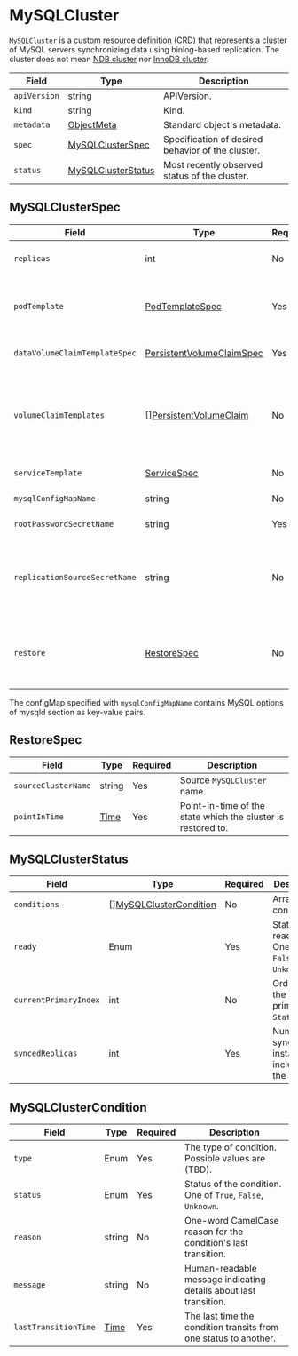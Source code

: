 MySQLCluster
===========

`MySQLCluster` is a custom resource definition (CRD) that represents a cluster of MySQL servers synchronizing data using binlog-based replication.
The cluster does not mean [NDB cluster](https://dev.mysql.com/doc/refman/8.0/en/mysql-cluster.html) nor [InnoDB cluster](https://dev.mysql.com/doc/refman/8.0/en/mysql-innodb-cluster-userguide.html).

| Field        | Type                                      | Description                                       |
| ------------ | ----------------------------------------- | ------------------------------------------------- |
| `apiVersion` | string                                    | APIVersion.                                       |
| `kind`       | string                                    | Kind.                                             |
| `metadata`   | [ObjectMeta]                              | Standard object's metadata.                       |
| `spec`       | [MySQLClusterSpec](#MySQLClusterSpec)     | Specification of desired behavior of the cluster. |
| `status`     | [MySQLClusterStatus](#MySQLClusterStatus) | Most recently observed status of the cluster.     |

MySQLClusterSpec
----------------

| Field                         | Type                        | Required | Description                                                                                                                                                                       |
| ----------------------------- | --------------------------- | -------- | --------------------------------------------------------------------------------------------------------------------------------------------------------------------------------- |
| `replicas`                    | int                         | No       | The number of instances. Available values are 1, 3, and 5. Default value is 1.                                                                                                    |
| `podTemplate`                 | [PodTemplateSpec]           | Yes      | `Pod` template for MySQL server container.<br /> Strictly, the metadata for this template is a subset of [ObjectMeta].                                                            |
| `dataVolumeClaimTemplateSpec` | [PersistentVolumeClaimSpec] | Yes      | `PersistentVolumeClaimSpec` template for MySQL data volume.                                                                                                                       |
| `volumeClaimTemplates`        | \[\][PersistentVolumeClaim] | No       | `PersistentVolumeClaim` templates for volumes used by MySQL server container, except for data volume.<br /> Strictly, the metadata for each template is a subset of [ObjectMeta]. |
| `serviceTemplate`             | [ServiceSpec]               | No       | `Service` template for both primary and replicas.                                                                                                                                 |
| `mysqlConfigMapName`          | string                      | No       | `ConfigMap` name of MySQL config.                                                                                                                                                 |
| `rootPasswordSecretName`      | string                      | Yes      | `Secret` name for root user config.                                                                                                                                               |
| `replicationSourceSecretName` | string                      | No       | `Secret` name which contains replication source info. Keys must appear in [Options].<br/> If this field is given, the `MySQLCluster` works as an intermediate primary.            |
| `restore`                     | [RestoreSpec](#RestoreSpec) | No       | Specification to perform Point-in-Time-Recovery from existing cluster.<br/> If this field is filled, start restoring. This field is unable to be updated.                         |

The configMap specified with `mysqlConfigMapName` contains MySQL options of mysqld section as key-value pairs.

RestoreSpec
-----------

| Field               | Type   | Required | Description                                                  |
| ------------------- | ------ | -------- | ------------------------------------------------------------ |
| `sourceClusterName` | string | Yes      | Source `MySQLCluster` name.                                  |
| `pointInTime`       | [Time] | Yes      | Point-in-time of the state which the cluster is restored to. |

MySQLClusterStatus
------------------

| Field                 | Type                                                | Required | Description                                             |
| --------------------- | --------------------------------------------------- | -------- | ------------------------------------------------------- |
| `conditions`          | \[\][MySQLClusterCondition](#MySQLClusterCondition) | No       | Array of conditions.                                    |
| `ready`               | Enum                                                | Yes      | Status of readiness. One of `True`, `False`, `Unknown`. |
| `currentPrimaryIndex` | int                                                 | No       | Ordinal of the current primary in `StatefulSet`.        |
| `syncedReplicas`      | int                                                 | Yes      | Number of synced instances including the primary.       |

MySQLClusterCondition
---------------------

| Field                | Type   | Required | Description                                                      |
| -------------------- | ------ | -------- | ---------------------------------------------------------------- |
| `type`               | Enum   | Yes      | The type of condition. Possible values are (TBD).                |
| `status`             | Enum   | Yes      | Status of the condition. One of `True`, `False`, `Unknown`.      |
| `reason`             | string | No       | One-word CamelCase reason for the condition's last transition.   |
| `message`            | string | No       | Human-readable message indicating details about last transition. |
| `lastTransitionTime` | [Time] | Yes      | The last time the condition transits from one status to another. |

[ObjectMeta]: https://kubernetes.io/docs/reference/generated/kubernetes-api/v1.18/#objectmeta-v1-meta
[Time]: https://kubernetes.io/docs/reference/generated/kubernetes-api/v1.18/#time-v1-meta
[PersistentVolumeClaim]: https://kubernetes.io/docs/reference/generated/kubernetes-api/v1.18/#persistentvolumeclaim-v1-core
[PersistentVolumeClaimSpec]: https://kubernetes.io/docs/reference/generated/kubernetes-api/v1.18/#persistentvolumeclaimspec-v1-core
[PodTemplateSpec]: https://kubernetes.io/docs/reference/generated/kubernetes-api/v1.18/#podtemplatespec-v1-core
[ServiceSpec]: https://kubernetes.io/docs/reference/generated/kubernetes-api/v1.18/#servicespec-v1-core
[Options]: https://dev.mysql.com/doc/refman/8.0/en/change-master-to.html
